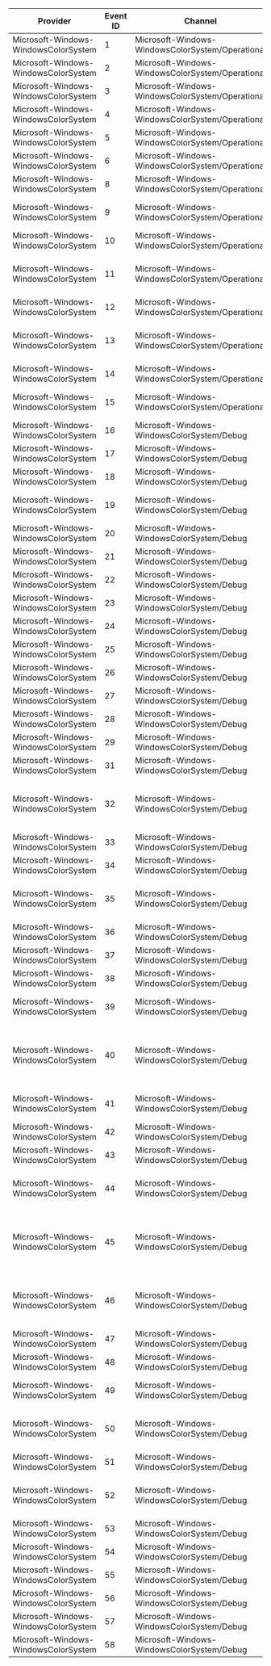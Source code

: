 Provider                              |  Event ID  |  Channel                                           |  Message
--------------------------------------|------------|----------------------------------------------------|----------------------------------------------------------------------------------------------------------------------------------------------------------------------------------------------------------------------------------------------------------------
Microsoft-Windows-WindowsColorSystem  |  1         |  Microsoft-Windows-WindowsColorSystem/Operational  |  Installed color profile {Profile}.
Microsoft-Windows-WindowsColorSystem  |  2         |  Microsoft-Windows-WindowsColorSystem/Operational  |  Uninstalled color profile {Profile}.
Microsoft-Windows-WindowsColorSystem  |  3         |  Microsoft-Windows-WindowsColorSystem/Operational  |  Associated color profile {Profile} with device {Device} in {Scope} scope.
Microsoft-Windows-WindowsColorSystem  |  4         |  Microsoft-Windows-WindowsColorSystem/Operational  |  Disassociated color profile {Profile} from device {Device} in {Scope} scope.
Microsoft-Windows-WindowsColorSystem  |  5         |  Microsoft-Windows-WindowsColorSystem/Operational  |  Set default profile to {Profile} for device {Device} in {Scope} scope.
Microsoft-Windows-WindowsColorSystem  |  6         |  Microsoft-Windows-WindowsColorSystem/Operational  |  Set the "use per-user profiles" setting for device {Device} to {Setting}.
Microsoft-Windows-WindowsColorSystem  |  8         |  Microsoft-Windows-WindowsColorSystem/Operational  |  Set the default rendering intent to {Intent} in {Scope} scope.
Microsoft-Windows-WindowsColorSystem  |  9         |  Microsoft-Windows-WindowsColorSystem/Operational  |  Unset the default rendering intent in {Scope} scope. The system-wide default rendering intent will now be used.
Microsoft-Windows-WindowsColorSystem  |  10        |  Microsoft-Windows-WindowsColorSystem/Operational  |  Set the default profile for {Intent} rendering intent to {Profile} in {Scope} scope.
Microsoft-Windows-WindowsColorSystem  |  11        |  Microsoft-Windows-WindowsColorSystem/Operational  |  Unset the default profile for {Intent} rendering intent in {Scope} scope. This rendering intent will now use the corresponding system-wide default profile.
Microsoft-Windows-WindowsColorSystem  |  12        |  Microsoft-Windows-WindowsColorSystem/Operational  |  Set the default profile for working space '{WorkingSpace}' to {Profile} in {Scope} scope.
Microsoft-Windows-WindowsColorSystem  |  13        |  Microsoft-Windows-WindowsColorSystem/Operational  |  Unset the default profile for working space '{WorkingSpace}' in {Scope} scope. This working space will now use the corresponding system-wide default profile.
Microsoft-Windows-WindowsColorSystem  |  14        |  Microsoft-Windows-WindowsColorSystem/Operational  |  Set the default CAMP profile to {Profile} in {Scope} scope.
Microsoft-Windows-WindowsColorSystem  |  15        |  Microsoft-Windows-WindowsColorSystem/Operational  |  Unset the default CAMP profile in {Scope} scope. The system-wide default CAMP profile will now be used.
Microsoft-Windows-WindowsColorSystem  |  16        |  Microsoft-Windows-WindowsColorSystem/Debug        |  WCS profile {Profile} is invalid: {Reason}
Microsoft-Windows-WindowsColorSystem  |  17        |  Microsoft-Windows-WindowsColorSystem/Debug        |  Initialized {Type} plug-in {PlugIn}.
Microsoft-Windows-WindowsColorSystem  |  18        |  Microsoft-Windows-WindowsColorSystem/Debug        |  Failed to initialize {Type} plug-in {PlugIn}: error {ErrorCode}. Fallback {FallbackUsed}.
Microsoft-Windows-WindowsColorSystem  |  19        |  Microsoft-Windows-WindowsColorSystem/Debug        |  V4 LUT elements in '{Tag}' tag: B curves {BCurves}, Matrix {Matrix}, M curves {MCurves}, CLUT {CLut}, A curves {ACurves}.
Microsoft-Windows-WindowsColorSystem  |  20        |  Microsoft-Windows-WindowsColorSystem/Debug        |
Microsoft-Windows-WindowsColorSystem  |  21        |  Microsoft-Windows-WindowsColorSystem/Debug        |
Microsoft-Windows-WindowsColorSystem  |  22        |  Microsoft-Windows-WindowsColorSystem/Debug        |
Microsoft-Windows-WindowsColorSystem  |  23        |  Microsoft-Windows-WindowsColorSystem/Debug        |
Microsoft-Windows-WindowsColorSystem  |  24        |  Microsoft-Windows-WindowsColorSystem/Debug        |
Microsoft-Windows-WindowsColorSystem  |  25        |  Microsoft-Windows-WindowsColorSystem/Debug        |
Microsoft-Windows-WindowsColorSystem  |  26        |  Microsoft-Windows-WindowsColorSystem/Debug        |  Device has extended range: ([{RMin}, {RMax}], [{GMin}, {GMax}], [{BMin}, {BMax}]).
Microsoft-Windows-WindowsColorSystem  |  27        |  Microsoft-Windows-WindowsColorSystem/Debug        |  Destination device lightness range: [{Min}, {Max}].
Microsoft-Windows-WindowsColorSystem  |  28        |  Microsoft-Windows-WindowsColorSystem/Debug        |  Creating gamut map model for {Intent} intent.
Microsoft-Windows-WindowsColorSystem  |  29        |  Microsoft-Windows-WindowsColorSystem/Debug        |  Created standard gamut map model for {Intent} intent.
Microsoft-Windows-WindowsColorSystem  |  31        |  Microsoft-Windows-WindowsColorSystem/Debug        |  Failed to create gamut map model: error {ErrorCode}.
Microsoft-Windows-WindowsColorSystem  |  32        |  Microsoft-Windows-WindowsColorSystem/Debug        |  Opening color profile(CDMP = '{CdmFileName}' ({CdmType}), CAMP = '{CamFileName}' ({CamType}), GMMP = '{GmmFileName}' ({GmmType}), desired access = {Access}, share mode = {Share}, creation mode = {Creation}).
Microsoft-Windows-WindowsColorSystem  |  33        |  Microsoft-Windows-WindowsColorSystem/Debug        |
Microsoft-Windows-WindowsColorSystem  |  34        |  Microsoft-Windows-WindowsColorSystem/Debug        |  Failed to open color profile: error {ErrorCode}.
Microsoft-Windows-WindowsColorSystem  |  35        |  Microsoft-Windows-WindowsColorSystem/Debug        |  ICC profile information: size = {Size} bytes, version = {Version}, class = '{DeviceClass}', data color space = '{ColorSpace}', profile connection space = '{Pcs}'.
Microsoft-Windows-WindowsColorSystem  |  36        |  Microsoft-Windows-WindowsColorSystem/Debug        |
Microsoft-Windows-WindowsColorSystem  |  37        |  Microsoft-Windows-WindowsColorSystem/Debug        |  CITE color transform optimization: {Optimization}.
Microsoft-Windows-WindowsColorSystem  |  38        |  Microsoft-Windows-WindowsColorSystem/Debug        |  Selected {LutType} LUT.
Microsoft-Windows-WindowsColorSystem  |  39        |  Microsoft-Windows-WindowsColorSystem/Debug        |  Selected '{Tag}' tag to create {LutType} LUT for '{Class}' class profile with {Intent} rendering intent.
Microsoft-Windows-WindowsColorSystem  |  40        |  Microsoft-Windows-WindowsColorSystem/Debug        |  Creating color transform(LCS type = {LcsCSType}, intent = {LcsIntent}, source profile = '{SourceProfileName}', destination profile = '{DestProfileName}' ({DestProfileType}), target profile = '{TargetProfileName}' ({TargetProfileType}), flags = {Flags}).
Microsoft-Windows-WindowsColorSystem  |  41        |  Microsoft-Windows-WindowsColorSystem/Debug        |  Creating multi-profile color transform({NumProfiles} profiles, {NumIntents} intents, flags = {Flags}).
Microsoft-Windows-WindowsColorSystem  |  42        |  Microsoft-Windows-WindowsColorSystem/Debug        |  Color transform successfully created: hxform = {HXform}.
Microsoft-Windows-WindowsColorSystem  |  43        |  Microsoft-Windows-WindowsColorSystem/Debug        |  Color transform creation failed: error {ErrorCode}.
Microsoft-Windows-WindowsColorSystem  |  44        |  Microsoft-Windows-WindowsColorSystem/Debug        |  Translating colors(hxform = {HXform}, {NumColors} input colors, input color type = {InColorType}, output color type = {OutColorType}).
Microsoft-Windows-WindowsColorSystem  |  45        |  Microsoft-Windows-WindowsColorSystem/Debug        |  WCS translating colors(hxform = {HXform}, {NumColors} input colors, {NumInChannels} input channels, input data type = {InDataType}, {NumInBytes} input bytes, {NumOutChannels} output channels, output data type = {OutDataType}, {NumOutBytes} output bytes).
Microsoft-Windows-WindowsColorSystem  |  46        |  Microsoft-Windows-WindowsColorSystem/Debug        |  Translating bitmap bits(hxform = {HXform}, input bitmap format = {InBitmapFormat}, width = {Width}, height = {Height}, input stride = {InStride}, output bitmap format = {OutBitmapFormat}, output stride = {OutStride}).
Microsoft-Windows-WindowsColorSystem  |  47        |  Microsoft-Windows-WindowsColorSystem/Debug        |
Microsoft-Windows-WindowsColorSystem  |  48        |  Microsoft-Windows-WindowsColorSystem/Debug        |  Color translation failed: error {ErrorCode}.
Microsoft-Windows-WindowsColorSystem  |  49        |  Microsoft-Windows-WindowsColorSystem/Debug        |  Calibration refresh invoked. Windows calibration state management enabled = {CalibrationManagementEnabled}.
Microsoft-Windows-WindowsColorSystem  |  50        |  Microsoft-Windows-WindowsColorSystem/Debug        |  Refreshing calibration for device '{DeviceName}'. Color profile exists and contains calibration data = {ColorProfileExistsAndContainsCalibrationData}.
Microsoft-Windows-WindowsColorSystem  |  51        |  Microsoft-Windows-WindowsColorSystem/Debug        |  Calibration refresh finished, return code = {ReturnCode}.
Microsoft-Windows-WindowsColorSystem  |  52        |  Microsoft-Windows-WindowsColorSystem/Debug        |  Applying calibration adjustments.  Adapter gamma adjustments = {AdapterGammaAdjustments}, monitor adjustments = {MonitorAdjustments}.
Microsoft-Windows-WindowsColorSystem  |  53        |  Microsoft-Windows-WindowsColorSystem/Debug        |  Setting Windows calibration state management to {NewValue}.
Microsoft-Windows-WindowsColorSystem  |  54        |  Microsoft-Windows-WindowsColorSystem/Debug        |
Microsoft-Windows-WindowsColorSystem  |  55        |  Microsoft-Windows-WindowsColorSystem/Debug        |
Microsoft-Windows-WindowsColorSystem  |  56        |  Microsoft-Windows-WindowsColorSystem/Debug        |
Microsoft-Windows-WindowsColorSystem  |  57        |  Microsoft-Windows-WindowsColorSystem/Debug        |  Loading calibration data from color profile {ProfileName} failed with error {ReturnCode}.
Microsoft-Windows-WindowsColorSystem  |  58        |  Microsoft-Windows-WindowsColorSystem/Debug        |  Applying calibration data failed with error {ReturnCode}.